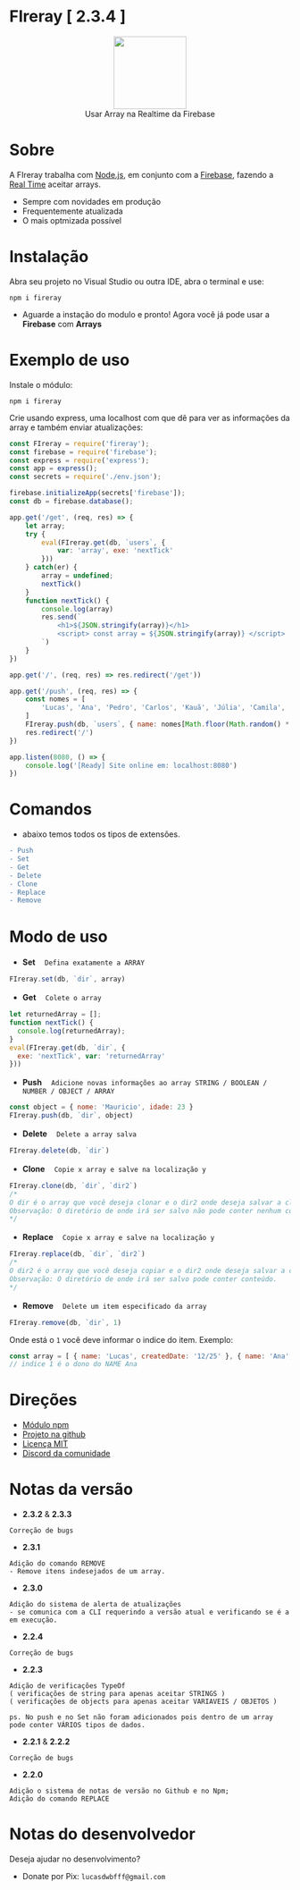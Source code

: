 # FIreray  [ 2.3.4 ]

<div align="center">
    <img src="https://media.discordapp.net/attachments/983446685327966269/1041340936367644783/FIreray-removebg-preview.png?width=662&height=241" height="130">
    <br>
    Usar Array na Realtime da Firebase
</div>

# Sobre
A FIreray trabalha com [Node.js](https://nodejs.org), em conjunto com a [Firebase](https://firebase.google.com/), fazendo a [Real Time](https://firebase.google.com/docs/database/web/start) aceitar arrays.

- Sempre com novidades em produção
- Frequentemente atualizada
- O mais optmizada possível

# Instalação

Abra seu projeto no Visual Studio ou outra IDE, abra o terminal e use: 
```sh-session
npm i fireray
```
- Aguarde a instação do modulo e pronto! Agora você já pode usar a **Firebase** com **Arrays**

# Exemplo de uso

Instale o módulo:
```sh-session
npm i fireray
```

Crie usando express, uma localhost com que dê para ver as informações da array e também enviar atualizações:
```js
const FIreray = require('fireray');
const firebase = require('firebase');
const express = require('express');
const app = express();
const secrets = require('./env.json');

firebase.initializeApp(secrets['firebase']);
const db = firebase.database();

app.get('/get', (req, res) => {
    let array;
    try {
        eval(FIreray.get(db, `users`, {
            var: 'array', exe: 'nextTick'
        }))
    } catch(er) {
        array = undefined;
        nextTick()
    }
    function nextTick() {
        console.log(array)
        res.send(`
            <h1>${JSON.stringify(array)}</h1>
            <script> const array = ${JSON.stringify(array)} </script>
        `)
    }
})

app.get('/', (req, res) => res.redirect('/get'))

app.get('/push', (req, res) => {
    const nomes = [
        'Lucas', 'Ana', 'Pedro', 'Carlos', 'Kauã', 'Júlia', 'Camila', 'Laura', 'Breno', 'Augusto', 'João', 'Kleber'
    ]
    FIreray.push(db, `users`, { name: nomes[Math.floor(Math.random() * nomes.length)] })
    res.redirect('/')
})

app.listen(8080, () => {
    console.log('[Ready] Site online em: localhost:8080')
})
```

# Comandos

- abaixo temos todos os tipos de extensões.
```diff
- Push
- Set
- Get
- Delete
- Clone
- Replace
- Remove
```

# Modo de uso

- **Set**
ㅤ`Defina exatamente a ARRAY`
```js
FIreray.set(db, `dir`, array)
```

- **Get**
ㅤ`Colete o array`
```js
let returnedArray = [];
function nextTick() {
  console.log(returnedArray);
}
eval(FIreray.get(db, `dir`, {
  exe: 'nextTick', var: 'returnedArray'
}))
```

- **Push**
ㅤ`Adicione novas informações ao array STRING / BOOLEAN / NUMBER / OBJECT / ARRAY`
```js
const object = { nome: 'Mauricio', idade: 23 }
FIreray.push(db, `dir`, object)
```

- **Delete**
ㅤ`Delete a array salva`
```js
FIreray.delete(db, `dir`)
```

- **Clone**
ㅤ`Copie x array e salve na localização y`
```js
FIreray.clone(db, `dir`, `dir2`)
/* 
O dir é o array que você deseja clonar e o dir2 onde deseja salvar a clonagem
Observação: O diretório de onde irá ser salvo não pode conter nenhum conteúdo.
*/
```

- **Replace**
ㅤ`Copie x array e salve na localização y`
```js
FIreray.replace(db, `dir`, `dir2`)
/* 
O dir2 é o array que você deseja copiar e o dir2 onde deseja salvar a cópia
Observação: O diretório de onde irá ser salvo pode conter conteúdo.
*/
```

- **Remove**
ㅤ`Delete um item especificado da array`
```js
FIreray.remove(db, `dir`, 1)
```
Onde está o `1` você deve informar o indice do item. Exemplo:
```js
const array = [ { name: 'Lucas', createdDate: '12/25' }, { name: 'Ana', createdDate: '12/25' },  ]
// indice 1 é o dono do NAME Ana
```

# Direções
- [Módulo npm](https://www.npmjs.com/package/fireray)
- [Projeto na github](https://github.com/lucasFelixSilveira/FIreray)
- [Licença MIT](https://github.com/lucasFelixSilveira/FIreray/blob/main/FIreray/licence)
- [Discord da comunidade](https://discord.gg/cdEnEtwehC)

# Notas da versão
- **2.3.2** & **2.3.3**
```
Correção de bugs
```
- **2.3.1**
```
Adição do comando REMOVE
- Remove itens indesejados de um array.
```
- **2.3.0**
```
Adição do sistema de alerta de atualizações
- se comunica com a CLI requerindo a versão atual e verificando se é a em execução.
```
- **2.2.4**
```
Correção de bugs
```
- **2.2.3**
```
Adição de verificações TypeOf 
( verificações de string para apenas aceitar STRINGS )
( verificações de objects para apenas aceitar VARIAVEIS / OBJETOS )

ps. No push e no Set não foram adicionados pois dentro de um array pode conter VÁRIOS tipos de dados.
```
- **2.2.1** & **2.2.2**
```
Correção de bugs
```
- **2.2.0**
```
Adição o sistema de notas de versão no Github e no Npm;
Adição do comando REPLACE
```

# Notas do desenvolvedor

Deseja ajudar no desenvolvimento?
- Donate por Pix: `lucasdwbfff@gmail.com`
